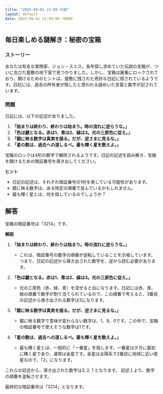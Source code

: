 ```yaml
---
title: "2025-09-01 21:09 の謎"
layout: default
date: 2025-09-01 21:09:00 +0900
---
```

## 毎日楽しめる謎解き：秘密の宝箱

### ストーリー

あなたは有名な冒険家、ジョン・スミス。長年探し求めていた伝説の宝箱が、ついに古びた屋敷の地下室で見つかりました。しかし、宝箱は厳重にロックされており、開けるためのヒントは、屋敷に残された奇妙な日記に隠されているようです。日記には、過去の所有者が残したと思われる謎めいた言葉と数字が記されています。

### 問題

日記には、以下の記述がありました。

1.  **「始まりは終わり、終わりは始まり。時の流れに逆らうな。」**
2.  **「色は鍵となる。赤は1、青は2、緑は3。光の三原色に従え。」**
3.  **「鏡に映る数字は真実を語る。だが、逆さまに見るな。」**
4.  **「星の数は、過去への道しるべ。最も輝く星を数えよ。」**

宝箱のロックは4桁の数字で解除されるようです。日記の記述を読み解き、宝箱を開けるための暗証番号を導き出してください。

**ヒント**

*   日記の記述は、それぞれ暗証番号の1桁を表している可能性があります。
*   鏡に映る数字は、ある特定の順番で並んでいるかもしれません。
*   最も輝く星とは、何を指しているのでしょうか？

## 解答

宝箱の暗証番号は「3214」です。

**解説**

1.  **「始まりは終わり、終わりは始まり。時の流れに逆らうな。」**
    *   これは、暗証番号の数字の順番が逆転していることを示唆しています。つまり、日記の記述から導き出された数字を、逆から読む必要があります。

2.  **「色は鍵となる。赤は1、青は2、緑は3。光の三原色に従え。」**
    *   光の三原色（赤、緑、青）を混ぜると白になります。日記には赤、青、緑の順番で数字が割り当てられているので、この順番で考えると、3番目の記述から導き出される数字は3になります。

3.  **「鏡に映る数字は真実を語る。だが、逆さまに見るな。」**
    *   鏡に映る数字で意味が変わらない数字は、1、8、0です。この中で、宝箱の暗証番号で使えそうな数字は1です。

4.  **「星の数は、過去への道しるべ。最も輝く星を数えよ。」**
    *   最も輝く星とは、一般的に「一番星」を指します。一番星は夕方に最初に輝く星であり、通常は金星です。金星は太陽系で2番目に地球に近い惑星なので、「2」になります。

これらの記述から、導き出された数字は3, 2, 1 となります。
記述１より、数字の順番を逆転させます。

最終的な暗証番号は「3214」となります。
